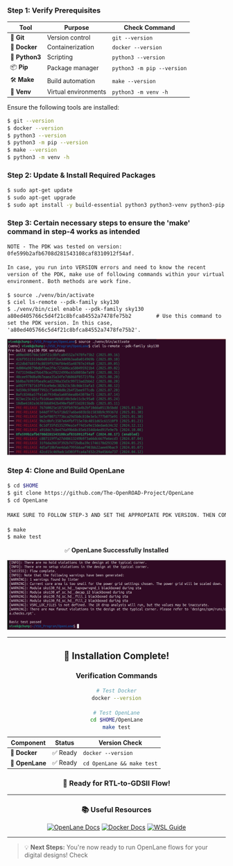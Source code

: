 ### **Step 1: Verify Prerequisites**

<div align="center">

| Tool | Purpose | Check Command |
|------|---------|---------------|
| 🔧 **Git** | Version control | `git --version` |
| 🐳 **Docker** | Containerization | `docker --version` |
| 🐍 **Python3** | Scripting | `python3 --version` |
| 📦 **Pip** | Package manager | `python3 -m pip --version` |
| 🛠️ **Make** | Build automation | `make --version` |
| 🔧 **Venv** | Virtual environments | `python3 -m venv -h` |

</div>

Ensure the following tools are installed:
```bash
$ git --version
$ docker --version
$ python3 --version
$ python3 -m pip --version
$ make --version
$ python3 -m venv -h
```

### **Step 2: Update & Install Required Packages**
```bash
$ sudo apt-get update
$ sudo apt-get upgrade
$ sudo apt install -y build-essential python3 python3-venv python3-pip python3-tk curl make git
```

### **Step 3: Certain necessary steps to ensure the 'make' command in step-4 works as intended**
```
NOTE - The PDK was tested on version: 0fe599b2afb6708d281543108caf8310912f54af.

In case, you run into VERSION errors and need to know the recent version of the PDK, make use of following commands within your virtual environment. Both methods are work fine.

$ source ./venv/bin/activate
$ ciel ls-remote --pdk-family sky130
$ ./venv/bin/ciel enable --pdk-family sky130 a80ed405766c5d4f21c8bfca84552a7478fe75b2        # Use this command to set the PDK version. In this case, 'a80ed405766c5d4f21c8bfca84552a7478fe75b2'.
```
![PDK VERSIONS](Images/pdk_versions.png)

### **Step 4: Clone and Build OpenLane**
```bash
$ cd $HOME
$ git clone https://github.com/The-OpenROAD-Project/OpenLane
$ cd OpenLane

MAKE SURE TO FOLLOW STEP-3 AND SET THE APPROPIATE PDK VERSION. THEN CONTINUE WITH 'make' command.

$ make
$ make test
```
<div align="center">

✅ **OpenLane Successfully Installed**

</div>

![OpenLANE Installation](Images/reference.png)

---

<div align="center">

## 🎉 **Installation Complete!**

### **Verification Commands**

```bash
# Test Docker
docker --version

# Test OpenLane
cd $HOME/OpenLane
make test
```

| Component | Status | Version Check |
|-----------|--------|---------------|
| 🐳 **Docker** | ✅ Ready | `docker --version` |
| 🧰 **OpenLane** | ✅ Ready | `cd OpenLane && make test` |

### 🚀 **Ready for RTL-to-GDSII Flow!**

</div>

---

<div align="center">

### 📚 **Useful Resources**

[![OpenLane Docs](https://img.shields.io/badge/OpenLane-Documentation-blue?style=flat-square)](https://openlane.readthedocs.io/)
[![Docker Docs](https://img.shields.io/badge/Docker-Documentation-blue?style=flat-square)](https://docs.docker.com/)
[![WSL Guide](https://img.shields.io/badge/WSL-Guide-green?style=flat-square)](https://docs.microsoft.com/en-us/windows/wsl/)

</div>

---

> 💡 **Next Steps:** You're now ready to run OpenLane flows for your digital designs! Check
